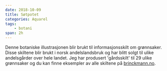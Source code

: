 ```yaml
---
date: 2018-10-09
title: Søtpotet
categories: Aquarel
tags:
    - botani
span: 2h
---
```

Denne botaniske illustrasjonen blir brukt til informasjonsskilt om grønnsaker. Disse skiltene blir brukt i norsk andelslandsbruk og har blitt solgt til ulike andelsgårder over hele landet. Jeg har produsert 'gårdsskilt' til 29 ulike grønnsaker og du kan finne eksempler av alle skiltene på [brinckmann.no](https://brinckmann.no/).